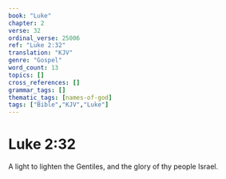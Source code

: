 ```yaml
---
book: "Luke"
chapter: 2
verse: 32
ordinal_verse: 25006
ref: "Luke 2:32"
translation: "KJV"
genre: "Gospel"
word_count: 13
topics: []
cross_references: []
grammar_tags: []
thematic_tags: [names-of-god]
tags: ["Bible","KJV","Luke"]
---
```


# Luke 2:32

A light to lighten the Gentiles, and the glory of thy people Israel.
